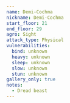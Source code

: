 ```yaml
---
name: Demi-Cochma
nickname: Demi-Cochma
start_floor: 21
end_floor: 29
agro: Sight
attack_type: Physical
vulnerabilities:
  bind: unknown
  heavy: unknown
  sleep: unknown
  slow: unknown
  stun: unknown
gallery_only: true
notes:
  - Dread beast
---
```


